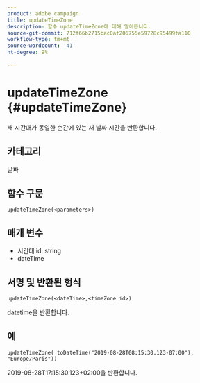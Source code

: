 ```yaml
---
product: adobe campaign
title: updateTimeZone
description: 함수 updateTimeZone에 대해 알아봅니다.
source-git-commit: 712f66b2715bac0af206755e59728c95499fa110
workflow-type: tm+mt
source-wordcount: '41'
ht-degree: 9%

---
```



# updateTimeZone {#updateTimeZone}

새 시간대가 동일한 순간에 있는 새 날짜 시간을 반환합니다.

## 카테고리

날짜

## 함수 구문

`updateTimeZone(<parameters>)`

## 매개 변수

* 시간대 id: string
* dateTime

## 서명 및 반환된 형식

`updateTimeZone(<dateTime>,<timeZone id>)`

datetime을 반환합니다.

## 예

`updateTimeZone( toDateTime("2019-08-28T08:15:30.123-07:00"), "Europe/Paris"))`

2019-08-28T17:15:30.123+02:00을 반환합니다.

<!--`updateTimeZone( toDateTime("2019-08-28T08:15:30.123-07:00"), toTimeZone("Europe/Paris")))`

Returns "2019-08-28T17:15:30.123+02:00".-->

